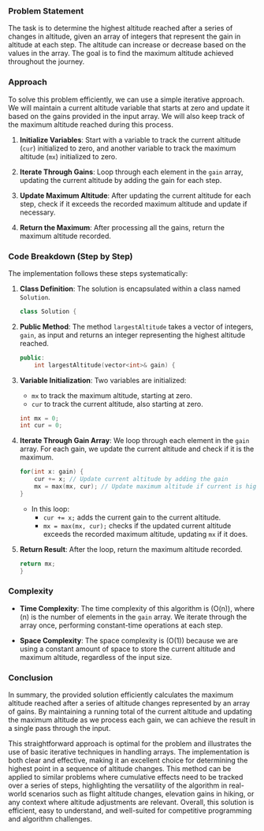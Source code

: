 ### Problem Statement

The task is to determine the highest altitude reached after a series of changes in altitude, given an array of integers that represent the gain in altitude at each step. The altitude can increase or decrease based on the values in the array. The goal is to find the maximum altitude achieved throughout the journey.

### Approach

To solve this problem efficiently, we can use a simple iterative approach. We will maintain a current altitude variable that starts at zero and update it based on the gains provided in the input array. We will also keep track of the maximum altitude reached during this process.

1. **Initialize Variables**: Start with a variable to track the current altitude (`cur`) initialized to zero, and another variable to track the maximum altitude (`mx`) initialized to zero.

2. **Iterate Through Gains**: Loop through each element in the `gain` array, updating the current altitude by adding the gain for each step.

3. **Update Maximum Altitude**: After updating the current altitude for each step, check if it exceeds the recorded maximum altitude and update if necessary.

4. **Return the Maximum**: After processing all the gains, return the maximum altitude recorded.

### Code Breakdown (Step by Step)

The implementation follows these steps systematically:

1. **Class Definition**: The solution is encapsulated within a class named `Solution`.

   ```cpp
   class Solution {
   ```

2. **Public Method**: The method `largestAltitude` takes a vector of integers, `gain`, as input and returns an integer representing the highest altitude reached.

   ```cpp
   public:
       int largestAltitude(vector<int>& gain) {
   ```

3. **Variable Initialization**: Two variables are initialized:
   - `mx` to track the maximum altitude, starting at zero.
   - `cur` to track the current altitude, also starting at zero.

   ```cpp
   int mx = 0; 
   int cur = 0;
   ```

4. **Iterate Through Gain Array**: We loop through each element in the `gain` array. For each gain, we update the current altitude and check if it is the maximum.

   ```cpp
   for(int x: gain) {
       cur += x; // Update current altitude by adding the gain
       mx = max(mx, cur); // Update maximum altitude if current is higher
   }
   ```

   - In this loop:
     - `cur += x;` adds the current gain to the current altitude.
     - `mx = max(mx, cur);` checks if the updated current altitude exceeds the recorded maximum altitude, updating `mx` if it does.

5. **Return Result**: After the loop, return the maximum altitude recorded.

   ```cpp
   return mx;
   }
   ```

### Complexity

- **Time Complexity**: The time complexity of this algorithm is \(O(n)\), where \(n\) is the number of elements in the `gain` array. We iterate through the array once, performing constant-time operations at each step.

- **Space Complexity**: The space complexity is \(O(1)\) because we are using a constant amount of space to store the current altitude and maximum altitude, regardless of the input size.

### Conclusion

In summary, the provided solution efficiently calculates the maximum altitude reached after a series of altitude changes represented by an array of gains. By maintaining a running total of the current altitude and updating the maximum altitude as we process each gain, we can achieve the result in a single pass through the input.

This straightforward approach is optimal for the problem and illustrates the use of basic iterative techniques in handling arrays. The implementation is both clear and effective, making it an excellent choice for determining the highest point in a sequence of altitude changes. This method can be applied to similar problems where cumulative effects need to be tracked over a series of steps, highlighting the versatility of the algorithm in real-world scenarios such as flight altitude changes, elevation gains in hiking, or any context where altitude adjustments are relevant. Overall, this solution is efficient, easy to understand, and well-suited for competitive programming and algorithm challenges.